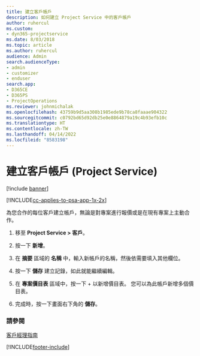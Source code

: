 ```yaml
---
title: 建立客戶帳戶
description: 如何建立 Project Service 中的客戶帳戶
author: ruhercul
ms.custom:
- dyn365-projectservice
ms.date: 8/03/2018
ms.topic: article
ms.author: ruhercul
audience: Admin
search.audienceType:
- admin
- customizer
- enduser
search.app:
- D365CE
- D365PS
- ProjectOperations
ms.reviewer: johnmichalak
ms.openlocfilehash: 43759b9d5aa308b1985ede9b78ca8faaae904322
ms.sourcegitcommit: c0792bd65d92db25e0e8864879a19c4b93efb10c
ms.translationtype: HT
ms.contentlocale: zh-TW
ms.lasthandoff: 04/14/2022
ms.locfileid: "8583198"
---
```

# <a name="create-a-customer-account-project-service"></a>建立客戶帳戶 (Project Service)

[!include [banner](../includes/psa-now-project-operations.md)]

[!INCLUDE[cc-applies-to-psa-app-1x-2x](../includes/cc-applies-to-psa-app-1x-2x.md)]

為您合作的每位客戶建立帳戶，無論是對專案進行報價或是在現有專案上主動合作。  
  
1.  移至 **Project Service > 客戶**。  
  
2.  按一下 **新增**。  
  
3.  在 **摘要** 區域的 **名稱** 中，輸入新帳戶的名稱，然後依需要填入其他欄位。  
  
4.  按一下 **儲存** 建立記錄，如此就能繼續編輯。  
  
5.  在 **專案價目表** 區域中，按一下 + 以新增價目表。 您可以為此帳戶新增多個價目表。  
  
6.  完成時，按一下畫面右下角的 **儲存**。  
  
### <a name="see-also"></a>請參閱  
 [客戶經理指南](../psa/account-manager-guide.md)


[!INCLUDE[footer-include](../includes/footer-banner.md)]
